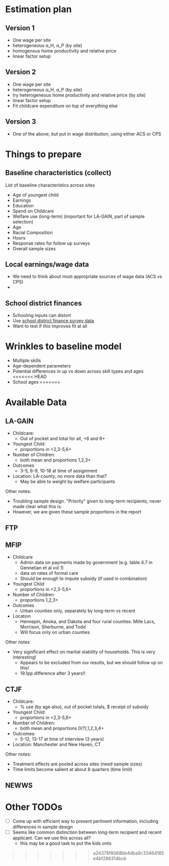 # Estimation plan
## Version 1
- One wage per site
- heterogeneous α_H, α_P (by site)
- homogenous home productivity and relative price
- linear factor setup

## Version 2
- One wage per site
- heterogeneous α_H, α_P (by site)
- try heterogeneous home productivity and relative price (by site)
- linear factor setup
- Fit childcare expenditure on top of everything else

## Version 3
- One of the above, but put in wage distribution, using either ACS or CPS


# Things to prepare
## Baseline characteristics (collect)
List of baseline characteristics across sites
- Age of youngest child
- Earnings
- Education
- Spend on Childcare
- Welfare use (long-term) (important for LA-GAIN, part of sample selection)
- Age
- Racial Composition
- Hours
- Response rates for follow up surveys
- Overall sample sizes

## Local earnings/wage data
- We need to think about most appropriate sources of wage data (ACS vs CPS)
-

## School district finances
- Schooling inputs can distort
- Use [school district finance survey data](https://nces.ed.gov/ccd/f33agency.asp)
- Want to test if this improves fit at all

# Wrinkles to baseline model
- Multiple skills
- Age-dependent parameters
- Potential differences in up vs down across skill types and ages
<<<<<<< HEAD
- School ages
=======

# Available Data
## LA-GAIN
- Childcare:
  * Out of pocket and total for all, <6 and 6+
- Youngest Child:
  * proportions in <2,3-5,6+
- Number of Children:
  * both mean and proportions 1,2,3+
- Outcomes
  * 3-5, 6-9, 10-18 at time of assignment
- Location: LA-county, no more data than that?
  * May be able to weight by welfare participants

Other notes:
* Troubling sample design. "Priority" given to long-term recipients, never made clear what this is.
* However, we are given these sample proportions in the report
## FTP
## MFIP
- Childcare
  * Admin data on payments made by government (e.g. table 4.7 in Gennetian et al vol 1)
  * data on rates of formal care
  * Should be enough to impute subsidy (if used in combination)
- Youngest Child
  * proportions in <2,3-5,6+
- Number of Children
  * proportions 1,2,3+
- Outcomes
  * Urban counties only, separately by long-term vs recent
- Location
  * Hennepin, Anoka, and Dakota and four rural counties: Mille Lacs, Morrison, Sherburne, and Todd
  * Will focus only on urban counties

Other notes
* Very significant effect on marital stability of households. This is very interesting!
  - Appears to be excluded from our results, but we should follow up on this!
  - 19.1pp difference after 3 years!!

## CTJF
- Childcare:
  * % use (by age also), out of pocket totals, $ receipt of subsidy
- Youngest Child:
  * proportions in <2,3-5,6+
- Number of Children:
  * both mean and proportions 0(?),1,2,3,4+
- Outcomes:
  * 5-12, 13-17 at time of interview (3 years)
- Location: Manchester and New Haven, CT

Other notes:
* Treatment effects are pooled across sites (need sample sizes)
* Time limits become salient at about 8 quarters (time limit)

## NEWWS

# Other TODOs
- [ ] Come up with efficient way to present pertinent information, including differences in sample design
- [ ] Seems like common distinction between long-term recipient and recent applicant. Can we use this across all?
  * this may be a good task to put the kids onto
>>>>>>> a24378f8068bb4dba9c33464185e4bf286314bcb
